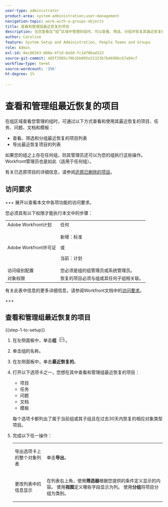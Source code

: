 ```yaml
---
user-type: administrator
product-area: system-administration;user-management
navigation-topic: work-with-a-groups-objects
title: 查看和管理组最近恢复的项目
description: 当您查看在“组”区域中管理的组时，可以查看、筛选、分组并恢复其最近恢复的工作项、文档和模板。
author: Caroline
feature: System Setup and Administration, People Teams and Groups
role: Admin
exl-id: 8ec06363-080e-4f1d-8a50-fc14f06ad323
source-git-commit: 485f2985c70b1bb095e31323b7b4698bcb7a04cf
workflow-type: tm+mt
source-wordcount: '356'
ht-degree: 1%

---
```


# 查看和管理组最近恢复的项目

在组区域查看您管理的组时，可通过以下方式查看和使用其最近恢复的项目、任务、问题、文档和模板：

* 查看、筛选和分组最近恢复的项目列表
* 导出最近恢复项目的列表

如果您的组之上存在任何组，则其管理员还可以为您的组执行这些操作。 Workfront管理员也是如此（适用于任何组）。

有关已还原项目的详细信息，请参阅[还原已删除的项目](../../../administration-and-setup/manage-workfront/manage-deleted-items/restore-deleted-items.md)。

## 访问要求

+++ 展开以查看本文中各项功能的访问要求。

您必须具有以下权限才能执行本文中的步骤：

<table style="table-layout:auto"> 
 <col> 
 <col> 
 <tbody> 
  <tr> 
   <td role="rowheader">Adobe Workfront计划</td> 
   <td>任何</td> 
  </tr> 
  <tr> 
   <td role="rowheader">Adobe Workfront许可证</td>
   <td><p>新增：标准</p>
       <p>或</p>
       <p>当前：计划</p></td>
  <tr> 
   <td role="rowheader">访问级别配置</td> 
   <td>您必须是组的组管理员或系统管理员。</td>
  </tr>
  <tr> 
   <td role="rowheader">对象权限</td>
   <td>恢复的项目必须与组或其任何子组相关联。</td> 
  </tr> 
  </tr> 
 </tbody> 
</table>

有关此表中信息的更多详细信息，请参阅Workfront文档中的[访问要求](/help/quicksilver/administration-and-setup/add-users/access-levels-and-object-permissions/access-level-requirements-in-documentation.md)。

+++

## 查看和管理组最近恢复的项目

{{step-1-to-setup}}

1. 在左侧面板中，单击&#x200B;**组** ![组](assets/groups-icon.png)。

1. 单击组的名称。
1. 在左侧面板中，单击&#x200B;**最近恢复的**。
1. 打开以下选项卡之一，您想在其中查看和管理组最近恢复的项目：

   * 项目
   * 任务
   * 问题
   * 文档
   * 模板

   每个选项卡都列出了属于当前组或其子组且在过去30天内恢复的相应对象类型项目。

1. 完成以下任一操作：

   <table style="table-layout:auto"> 
    <col> 
    <col> 
    <tbody> 
     <tr> 
      <td role="rowheader"> <p>导出选项卡上的整个对象列表</p> </td> 
      <td> <p>单击<strong>导出</strong>。</p> </td> 
     </tr> 
     <tr data-mc-conditions=""> 
      <td role="rowheader"> <p>更改列表中的信息显示</p> </td> 
      <td> <p>在列表右上角，使用<strong>筛选器</strong>根据您提供的条件定义显示的内容。 使用<strong>视图</strong>定义哪些字段显示为列。 使用<strong>分组</strong>将项目分组为类别。</p> </td> 
     </tr> 
    </tbody> 
   </table>

